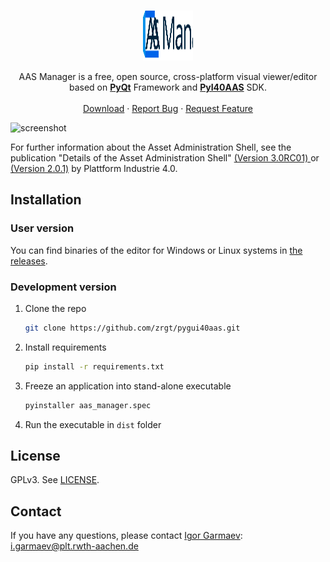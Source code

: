 <!-- PROJECT LOGO -->
<br />
<p align="center">
  <a href="https://github.com/github_username/repo_name">
    <img src="aas_editor/icons/full_logo.svg" alt="Logo" width="80" height="80">
  </a>
  <p align="center">
    AAS Manager is a free, open source, cross-platform visual viewer/editor based on <a href="https://www.riverbankcomputing.com/software/pyqt/"><strong>PyQt</strong></a> Framework and <a href="https://git.rwth-aachen.de/acplt/pyi40aas"><strong>PyI40AAS</strong></a> SDK.
    <br />
    <br />
    <a href="https://github.com/zrgt/pygui40aas/releases">Download</a>
    ·
    <a href="https://github.com/zrgt/pygui40aas/issues">Report Bug</a>
    ·
    <a href="https://github.com/zrgt/pygui40aas/issues">Request Feature</a>
  </p>
</p>



![screenshot](
https://github.com/zrgt/pygui40aas/raw/master/viewer.png
)

For further information about the Asset Administration Shell, see the publication "Details of the Asset Administration Shell" [(Version 3.0RC01) ](
https://www.plattform-i40.de/PI40/Redaktion/EN/Downloads/Publikation/Details_of_the_Asset_Administration_Shell_Part1_V3.html
) or [(Version 2.0.1)](
https://www.plattform-i40.de/PI40/Redaktion/EN/Downloads/Publikation/Details_of_the_Asset_Administration_Shell_Part1_V2.html
) by Plattform Industrie 4.0.

## Installation
### User version
You can find binaries of the editor for Windows or Linux systems in [the releases](https://github.com/zrgt/pygui40aas/releases).

### Development version
1. Clone the repo
   ```sh
   git clone https://github.com/zrgt/pygui40aas.git
   ```
2. Install requirements
   ```sh
   pip install -r requirements.txt
   ```
3. Freeze an application into stand-alone executable
   ```sh
   pyinstaller aas_manager.spec
   ```
4. Run the executable in ``dist`` folder

## License
GPLv3. See [LICENSE](LICENSE).

## Contact
If you have any questions, please contact [Igor Garmaev](https://github.com/zrgt): [i.garmaev@plt.rwth-aachen.de](mailto:i.garmaev@plt.rwth-aachen.de)